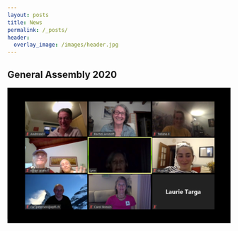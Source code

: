 ```yaml
---
layout: posts
title: News
permalink: /_posts/
header:
  overlay_image: /images/header.jpg
---
```

<h2>General Assembly 2020</h2>
<img src="/images/news/GA042020.png" alt="General Assembly 2020" class="center">



